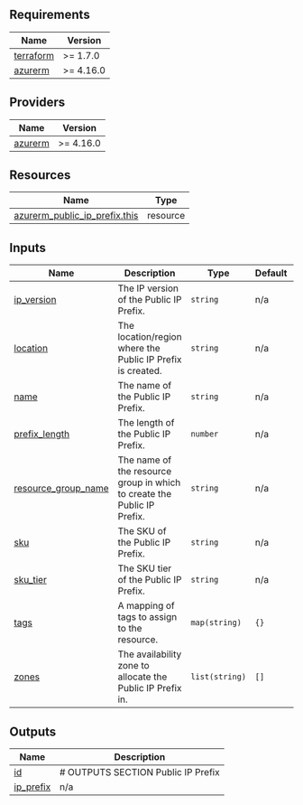 ## Requirements

| Name | Version |
|------|---------|
| <a name="requirement_terraform"></a> [terraform](#requirement\_terraform) | >= 1.7.0 |
| <a name="requirement_azurerm"></a> [azurerm](#requirement\_azurerm) | >= 4.16.0 |

## Providers

| Name | Version |
|------|---------|
| <a name="provider_azurerm"></a> [azurerm](#provider\_azurerm) | >= 4.16.0 |

## Resources

| Name | Type |
|------|------|
| [azurerm_public_ip_prefix.this](https://registry.terraform.io/providers/hashicorp/azurerm/latest/docs/resources/public_ip_prefix) | resource |

## Inputs

| Name | Description | Type | Default | Required |
|------|-------------|------|---------|:--------:|
| <a name="input_ip_version"></a> [ip\_version](#input\_ip\_version) | The IP version of the Public IP Prefix. | `string` | n/a | yes |
| <a name="input_location"></a> [location](#input\_location) | The location/region where the Public IP Prefix is created. | `string` | n/a | yes |
| <a name="input_name"></a> [name](#input\_name) | The name of the Public IP Prefix. | `string` | n/a | yes |
| <a name="input_prefix_length"></a> [prefix\_length](#input\_prefix\_length) | The length of the Public IP Prefix. | `number` | n/a | yes |
| <a name="input_resource_group_name"></a> [resource\_group\_name](#input\_resource\_group\_name) | The name of the resource group in which to create the Public IP Prefix. | `string` | n/a | yes |
| <a name="input_sku"></a> [sku](#input\_sku) | The SKU of the Public IP Prefix. | `string` | n/a | yes |
| <a name="input_sku_tier"></a> [sku\_tier](#input\_sku\_tier) | The SKU tier of the Public IP Prefix. | `string` | n/a | yes |
| <a name="input_tags"></a> [tags](#input\_tags) | A mapping of tags to assign to the resource. | `map(string)` | `{}` | no |
| <a name="input_zones"></a> [zones](#input\_zones) | The availability zone to allocate the Public IP Prefix in. | `list(string)` | `[]` | no |

## Outputs

| Name | Description |
|------|-------------|
| <a name="output_id"></a> [id](#output\_id) | # OUTPUTS SECTION Public IP Prefix |
| <a name="output_ip_prefix"></a> [ip\_prefix](#output\_ip\_prefix) | n/a |

